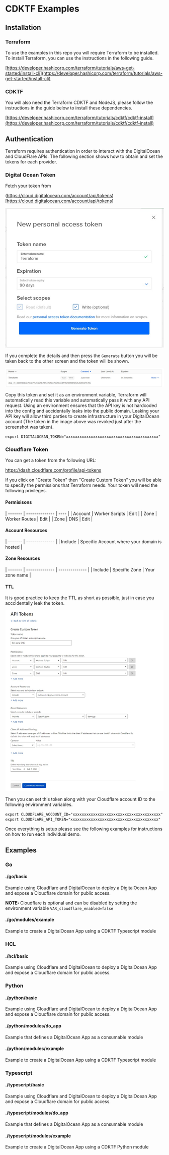 # CDKTF Examples

## Installation

### Terraform

To use the examples in this repo you will require Terraform to be installed. To install Terraform, you can use the instructions
in the following guide.

[https://developer.hashicorp.com/terraform/tutorials/aws-get-started/install-cli](https://developer.hashicorp.com/terraform/tutorials/aws-get-started/install-cli)

### CDKTF

You will also need the Terraform CDKTF and NodeJS, please follow the instructions in the guide below to install these dependencies.

[https://developer.hashicorp.com/terraform/tutorials/cdktf/cdktf-install](https://developer.hashicorp.com/terraform/tutorials/cdktf/cdktf-install)


## Authentication

Terraform requires authentication in order to interact with the DigitalOcean and CloudFlare APIs. The following section shows how to obtain
and set the tokens for each provider.

### Digital Ocean Token

Fetch your token from 

(https://cloud.digitalocean.com/account/api/tokens)[https://cloud.digitalocean.com/account/api/tokens]

![](images/do_1.jpg)

If you complete the details and then press the `Generate` button you will be taken back to the other screen and the token will
be shown.

![](images/do_2.jpg)

Copy this token and set it as an environment variable, Terraform will automatically read this variable and automatically
pass it with any API request. Using an environment ensures that the API key is not hardcoded into the config and accidentally
leaks into the public domain. Leaking your API key will allow third parties to create infrastructure in your DigitalOcean
account (The token in the image above was revoked just after the screenshot was taken).

```shell
export DIGITALOCEAN_TOKEN="xxxxxxxxxxxxxxxxxxxxxxxxxxxxxxxxxxxxxxxxx"
```

### Cloudflare Token

You can get a token from the following URL:

https://dash.cloudflare.com/profile/api-tokens

If you click on "Create Token" then "Create Custom Token" you will be able to specify the permissions that Terraform needs. Your token will
need the following privileges.

#### Permisisons

| ------- | -------------- | ---- |
| Account | Worker Scripts | Edit |
| Zone    | Worker Routes  | Edit |
| Zone    | DNS            | Edit |

#### Account Resources

| ------- | -------------- |
| Include | Specific Account where your domain is hosted |

#### Zone Resources

| ------- | -------------- | -------------- |
| Include | Specific Zone  | Your zone name |

#### TTL

It is good practice to keep the TTL as short as possible, just in case you acccidentally leak the token.

![](./images/cloudflare_token.jpg)

Then you can set this token along with your Cloudflare account ID to the following environment variables.

```shell
export CLOUDFLARE_ACCOUNT_ID="xxxxxxxxxxxxxxxxxxxxxxxxxxxxxxxxxxxxxxx"
export CLOUDFLARE_API_TOKEN="xxxxxxxxxxxxxxxxxxxxxxxxxxxxxxxxxxxxxxx"
```

Once everything is setup please see the following examples for instructions on how to run each individual demo.

## Examples

### Go

#### ./go/basic

Example using Cloudflare and DigitalOcean to deploy a DigitalOcean App and expose a Cloudflare domain for public access.

**NOTE:** Cloudflare is optional and can be disabled by setting the environment variable `VAR_cloudflare_enabled=false`

#### ./go/modules/example

Example to create a DigitalOcean App using a CDKTF Typescript module

### HCL

#### ./hcl/basic

Example using Cloudflare and DigitalOcean to deploy a DigitalOcean App and expose a Cloudflare domain for public access.

### Python

#### ./python/basic

Example using Cloudflare and DigitalOcean to deploy a DigitalOcean App and expose a Cloudflare domain for public access.

#### ./python/modules/do_app

Example that defines a DigitalOcean App as a consumable module

#### ./python/modules/example

Example to create a DigitalOcean App using a CDKTF Typescript module

### Typescript

#### ./typescript/basic

Example using Cloudflare and DigitalOcean to deploy a DigitalOcean App and expose a Cloudflare domain for public access.

#### ./typescript/modules/do_app

Example that defines a DigitalOcean App as a consumable module

#### ./typescript/modules/example

Example to create a DigitalOcean App using a CDKTF Python module
